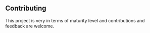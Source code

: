 ## Contributing

This project is very in terms of maturity level and contributions and feedback are welcome.
